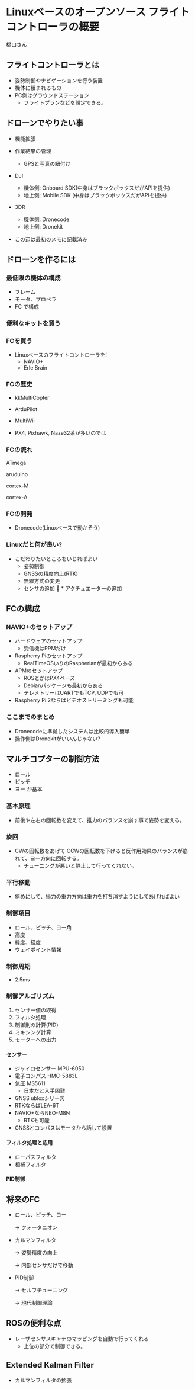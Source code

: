 # Linuxベースのオープンソース フライトコントローラの概要
橋口さん

## フライトコントローラとは

* 姿勢制御やナビゲーションを行う装置
* 機体に積まれるもの
* PC側はグラウンドステーション
  * フライトプランなどを設定できる。

## ドローンでやりたい事

* 機能拡張
* 作業結果の管理
  * GPSと写真の紐付け

* DJI
  * 機体側: Onboard SDK(中身はブラックボックスだがAPIを提供)
  * 地上側; Mobile SDK (中身はブラックボックスだがAPIを提供)
* 3DR
  * 機体側: Dronecode
  * 地上側: Dronekit

* この辺は最初のメモに記載済み

## ドローンを作るには

### 最低限の機体の構成

* フレーム
* モータ、プロペラ
* FC
で構成

### 便利なキットを買う

### FCを買う
* Linuxベースのフライトコントローラを!
  * NAVIO+
  * Erle Brain

### FCの歴史

* kkMultiCopter
* ArduPilot
* MultiWii

* PX4, Pixhawk, Naze32系が多いのでは

### FCの流れ

ATmega

aruduino

cortex-M

cortex-A

### FCの開発

* Dronecode(Linuxベースで動かそう)

### Linuxだと何が良い?

* こだわりたいところをいじればよい
  * 姿勢制御
  * GNSSの精度向上(RTK)
  * 無線方式の変更
  * センサの追加
  * アクチュエーターの追加

## FCの構成

### NAVIO+のセットアップ

* ハードウェアのセットアップ
  * 受信機はPPMだけ
* Raspherry Piのセットアップ
  * RealTimeOSいりのRaspherianが最初からある
* APMのセットアップ
  * ROSとかはPX4ベース
  * Debianパッケージも最初からある
  * テレメトリーはUARTでもTCP, UDPでも可
* Raspherry Pi 2ならばビデオストリーミングも可能

### ここまでのまとめ

* Dronecodeに準拠したシステムは比較的導入簡単
* 操作側はDronekitがいいんじゃない?

## マルチコプターの制御方法

* ロール
* ピッチ
* ヨー
が基本

### 基本原理

* 前後や左右の回転数を変えて、推力のバランスを崩す事で姿勢を変える。

### 旋回

* CWの回転数をあげて CCWの回転数を下げると反作用効果のバランスが崩れて、ヨー方向に回転する。
  * チューニングが悪いと静止して行ってくれない。

### 平行移動

* 斜めにして、揚力の重力方向は重力を打ち消すようにしてあげればよい

### 制御項目

* ロール、ピッチ、ヨー角
* 高度
* 緯度、経度
* ウェイポイント情報

### 制御周期

* 2.5ms

### 制御アルゴリズム

1. センサー値の取得
1. フィルタ処理
1. 制御則の計算(PID)
1. ミキシング計算
1. モーターへの出力

#### センサー

* ジャイロセンサー MPU-6050
* 電子コンパス HMC-5883L
* 気圧 MS5611
  * 日本だと入手困難
* GNSS ubloxシリーズ
 * RTKならばLEA-6T
 * NAVIO+ならNEO-M8N
   * RTKも可能
 * GNSSとコンパスはモータから話して設置

#### フィルタ処理と応用

* ローパスフィルタ
* 相補フィルタ

#### PID制御

## 将来のFC

* ロール、ピッチ、ヨー

  -> クォータニオン

* カルマンフィルタ

  -> 姿勢精度の向上

  -> 内部センサだけで移動

* PID制御

  -> セルフチューニング

  -> 現代制御理論

## ROSの便利な点

+ レーザセンサスキャナのマッピングを自動で行ってくれる
  * 上位の部分で制御できる。

## Extended Kalman Filter

* カルマンフィルタの拡張  
